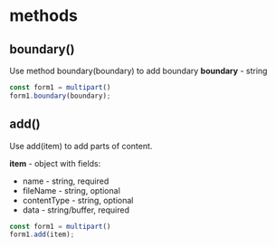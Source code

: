 # methods

## boundary()

Use method boundary(boundary) to add boundary
**boundary** - string

```javascript
const form1 = multipart()
form1.boundary(boundary);
```

## add()

Use add(item) to add parts of content.

**item** - object with fields:
  * name        - string,        required
  * fileName    - string,        optional
  * contentType - string,        optional
  * data        - string/buffer, required

```javascript
const form1 = multipart()
form1.add(item);
```
